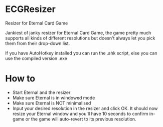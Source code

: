 # ECGResizer
Resizer for Eternal Card Game 


Jankiest of janky resizer for Eternal Card Game, the game pretty much supports all kinds of different resolutions but doesn't always let you pick them from their drop-down list.

If you have AutoHotkey installed you can run the .ahk script, else you can use the compiled version .exe

# How to  
- Start Eternal and the resizer  
- Make sure Eternal is in windowed mode  
- Make sure Eternal is NOT minimalised  
- Input your desired resolution in the resizer and click OK. It should now resize your Eternal window and you'll have 10 seconds to confirm in-game or the game will auto-revert to its previous resolution.

